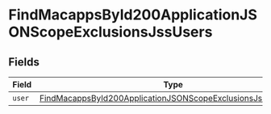 # FindMacappsById200ApplicationJSONScopeExclusionsJssUsers


## Fields

| Field                                                                                                                                                   | Type                                                                                                                                                    | Required                                                                                                                                                | Description                                                                                                                                             |
| ------------------------------------------------------------------------------------------------------------------------------------------------------- | ------------------------------------------------------------------------------------------------------------------------------------------------------- | ------------------------------------------------------------------------------------------------------------------------------------------------------- | ------------------------------------------------------------------------------------------------------------------------------------------------------- |
| `user`                                                                                                                                                  | [FindMacappsById200ApplicationJSONScopeExclusionsJssUsersUser](../../models/operations/findmacappsbyid200applicationjsonscopeexclusionsjssusersuser.md) | :heavy_minus_sign:                                                                                                                                      | N/A                                                                                                                                                     |
